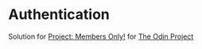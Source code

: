 # Authentication

Solution for [Project: Members Only!](https://www.theodinproject.com/courses/ruby-on-rails/lessons/authentication) for [The Odin Project](https://www.theodinproject.com)

